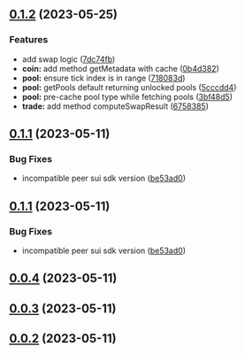 

## [0.1.2](https://github.com/turbos-finance/turbos-clmm-sdk/compare/0.0.4...0.1.1) (2023-05-25)


### Features

* add swap logic ([7dc74fb](https://github.com/turbos-finance/turbos-clmm-sdk/commit/7dc74fbabca35fa1cdbec1a992d869260d063e1d))
* **coin:** add method getMetadata with cache ([0b4d382](https://github.com/turbos-finance/turbos-clmm-sdk/commit/0b4d38207652cad51fee39bfdc829146d536e51c))
* **pool:** ensure tick index is in range ([718083d](https://github.com/turbos-finance/turbos-clmm-sdk/commit/718083dcb9f2faf4af584693601c48d5c2c6fc7d))
* **pool:** getPools default returning unlocked pools ([5cccdd4](https://github.com/turbos-finance/turbos-clmm-sdk/commit/5cccdd4b11707399ca7552df182c7118030e2692))
* **pool:** pre-cache pool type while fetching pools ([3bf48d5](https://github.com/turbos-finance/turbos-clmm-sdk/commit/3bf48d58489d2a283e155dfda9c5b200af46aa8c))
* **trade:** add method computeSwapResult ([6758385](https://github.com/turbos-finance/turbos-clmm-sdk/commit/6758385a72ed9ed6d16415b9a1c3e58858f2d525))



## [0.1.1](https://github.com/turbos-finance/turbos-clmm-sdk/compare/0.0.4...0.1.1) (2023-05-11)


### Bug Fixes

* incompatible peer sui sdk version ([be53ad0](https://github.com/turbos-finance/turbos-clmm-sdk/commit/be53ad07aa5b5fc83c39aafa8dbef869e930834e))

## [0.1.1](https://github.com/turbos-finance/turbos-clmm-sdk/compare/0.0.4...0.1.1) (2023-05-11)


### Bug Fixes

* incompatible peer sui sdk version ([be53ad0](https://github.com/turbos-finance/turbos-clmm-sdk/commit/be53ad07aa5b5fc83c39aafa8dbef869e930834e))



## [0.0.4](https://github.com/turbos-finance/turbos-clmm-sdk/compare/0.0.3...0.0.4) (2023-05-11)

## [0.0.3](https://github.com/turbos-finance/turbos-clmm-sdk/compare/0.0.2...0.0.3) (2023-05-11)

## [0.0.2](https://github.com/turbos-finance/turbos-clmm-sdk/compare/0.0.0...0.0.2) (2023-05-11)